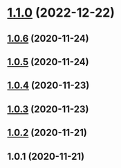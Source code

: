 # [1.1.0](https://github.com/余聪/babel-helper-decorate-react/compare/v1.0.6...v1.1.0) (2022-12-22)

## [1.0.6](https://github.com/余聪/babel-helper-decorate-react/compare/v1.0.5...v1.0.6) (2020-11-24)

## [1.0.5](https://github.com/余聪/babel-helper-decorate-react/compare/v1.0.4...v1.0.5) (2020-11-24)

## [1.0.4](https://github.com/余聪/babel-helper-decorate-react/compare/v1.0.3...v1.0.4) (2020-11-23)

## [1.0.3](https://github.com/余聪/babel-helper-decorate-react/compare/v1.0.2...v1.0.3) (2020-11-23)

## [1.0.2](https://github.com/余聪/babel-helper-decorate-react/compare/v1.0.1...v1.0.2) (2020-11-21)

## 1.0.1 (2020-11-21)
